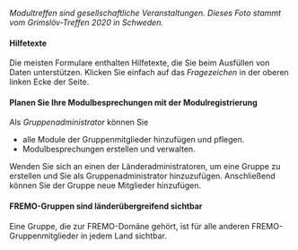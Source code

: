 ﻿*Modultreffen sind gesellschaftliche Veranstaltungen. Dieses Foto stammt vom Grimslöv-Treffen 2020 in Schweden.*

#### Hilfetexte
Die meisten Formulare enthalten Hilfetexte, die Sie beim Ausfüllen von Daten unterstützen. 
Klicken Sie einfach auf das *Fragezeichen* in der oberen linken Ecke der Seite.

#### Planen Sie Ihre Modulbesprechungen mit der Modulregistrierung

Als *Gruppenadministrator* können Sie
- alle Module der Gruppenmitglieder hinzufügen und pflegen.
- Modulbesprechungen erstellen und verwalten.

Wenden Sie sich an einen der Länderadministratoren, um eine Gruppe zu erstellen und Sie als Gruppenadministrator hinzuzufügen.
Anschließend können Sie der Gruppe neue Mitglieder hinzufügen.

#### FREMO-Gruppen sind länderübergreifend sichtbar
Eine Gruppe, die zur FREMO-Domäne gehört, ist für alle anderen FREMO-Gruppenmitglieder in jedem Land sichtbar.